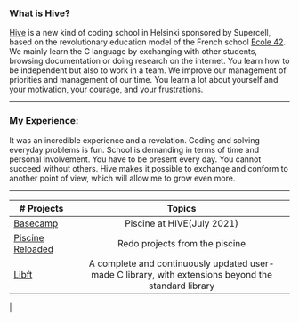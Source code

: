 ### What is Hive?
  [Hive](www.hive.fi/en/about-hive/) is a new kind of coding school in Helsinki sponsored by Supercell, based on the revolutionary education model of the French school [Ecole 42](https://42.fr/).  
  We mainly learn the C language by exchanging with other students, browsing documentation or doing research on the internet. You learn how to be independent but also to work in a team. We improve our management of priorities and management of our time. You learn a lot about yourself and your motivation, your courage, and your frustrations.
***
### My Experience:
It was an incredible experience and a revelation. Coding and solving everyday problems is fun. School is demanding in terms of time and personal involvement. You have to be present every day. You cannot succeed without others. Hive makes it possible to exchange and conform to another point of view, which will allow me to grow even more.
***
|# Projects | Topics                                                    |
|------|:---------------------------------------------------------:|
| [Basecamp](./basecamp/basecamp.md)  |  Piscine at HIVE(July 2021)|
| [Piscine Reloaded](./PiscineReloaded/reloaded.md) | Redo projects from the piscine |
| [Libft](./Libft/libft.md) | A complete and continuously updated user-made C library, with extensions beyond the standard library
 |


